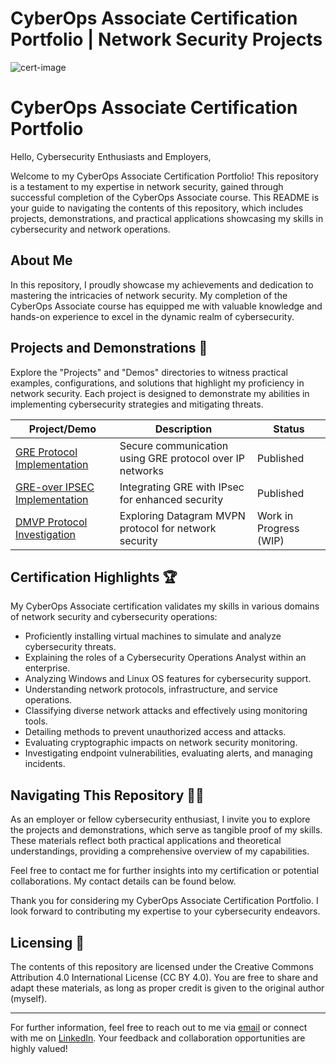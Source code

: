 # CyberOps Associate Certification Portfolio | Network Security Projects

![cert-image](assets/imgs/cyberops-associate-cert.png)

# CyberOps Associate Certification Portfolio

Hello, Cybersecurity Enthusiasts and Employers,

Welcome to my CyberOps Associate Certification Portfolio! This repository is a testament to my expertise in network security, gained through successful completion of the CyberOps Associate course. This README is your guide to navigating the contents of this repository, which includes projects, demonstrations, and practical applications showcasing my skills in cybersecurity and network operations.

## About Me

In this repository, I proudly showcase my achievements and dedication to mastering the intricacies of network security. My completion of the CyberOps Associate course has equipped me with valuable knowledge and hands-on experience to excel in the dynamic realm of cybersecurity.

## Projects and Demonstrations 🚀

Explore the "Projects" and "Demos" directories to witness practical examples, configurations, and solutions that highlight my proficiency in network security. Each project is designed to demonstrate my abilities in implementing cybersecurity strategies and mitigating threats.

| Project/Demo | Description | Status |
|--------------|-------------|--------|
| [GRE Protocol Implementation](/projects/gre-protocol) | Secure communication using GRE protocol over IP networks | Published |
| [GRE-over IPSEC Implementation](/projects/gre-over-ipsec) | Integrating GRE with IPsec for enhanced security | Published |
| [DMVP Protocol Investigation](/projects/dmvp-protocol) | Exploring Datagram MVPN protocol for network security | Work in Progress (WIP) |

## Certification Highlights 🏆

My CyberOps Associate certification validates my skills in various domains of network security and cybersecurity operations:

- Proficiently installing virtual machines to simulate and analyze cybersecurity threats.
- Explaining the roles of a Cybersecurity Operations Analyst within an enterprise.
- Analyzing Windows and Linux OS features for cybersecurity support.
- Understanding network protocols, infrastructure, and service operations.
- Classifying diverse network attacks and effectively using monitoring tools.
- Detailing methods to prevent unauthorized access and attacks.
- Evaluating cryptographic impacts on network security monitoring.
- Investigating endpoint vulnerabilities, evaluating alerts, and managing incidents.

## Navigating This Repository 🕵️‍♂️

As an employer or fellow cybersecurity enthusiast, I invite you to explore the projects and demonstrations, which serve as tangible proof of my skills. These materials reflect both practical applications and theoretical understandings, providing a comprehensive overview of my capabilities.

Feel free to contact me for further insights into my certification or potential collaborations. My contact details can be found below.

Thank you for considering my CyberOps Associate Certification Portfolio. I look forward to contributing my expertise to your cybersecurity endeavors.

## Licensing 📜

The contents of this repository are licensed under the Creative Commons Attribution 4.0 International License (CC BY 4.0). You are free to share and adapt these materials, as long as proper credit is given to the original author (myself).

---

For further information, feel free to reach out to me via [email](mailto:vincent.detorres@example.com) or connect with me on [LinkedIn](https://www.linkedin.com/in/vincent-detorres). Your feedback and collaboration opportunities are highly valued!